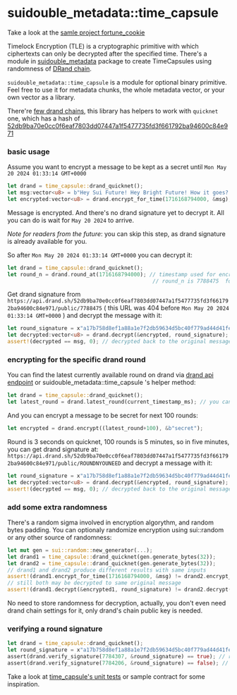 # suidouble_metadata::time_capsule

Take a look at the [samle project fortune_cookie](fortune_cookie)

Timelock Encryption (TLE) is a cryptographic primitive with which ciphertexts can only be decrypted after the specified time. There's a module in [suidouble_metadata](https://github.com/suidouble/suidouble_metadata/) package to create TimeCapsules using randomness of [DRand chain](https://drand.love/).

`suidouble_metadata::time_capsule` is a module for optional binary primitive. Feel free to use it for metadata chunks, the whole metadata vector, or your own vector<u8> as a library.

There're [few drand chains](https://api.drand.sh/chains), this library has helpers to work with `quicknet` one, which has a hash of [52db9ba70e0cc0f6eaf7803dd07447a1f5477735fd3f661792ba94600c84e971](https://api.drand.sh/52db9ba70e0cc0f6eaf7803dd07447a1f5477735fd3f661792ba94600c84e971/info)

### basic usage

Assume you want to encrypt a message to be kept as a secret until `Mon May 20 2024 01:33:14 GMT+0000`

```rust
let drand = time_capsule::drand_quicknet();
let msg:vector<u8> = b"Hey Sui Future! Hey Bright Future! How it goes? Is everything fine?";
let encrypted:vector<u8> = drand.encrypt_for_time(1716168794000, &msg);
```

Message is encrypted. And there's no drand signature yet to decrypt it. All you can do is wait for `May 20 2024` to arrive.

*Note for readers from the future*: you can skip this step, as drand signature is already available for you.

So after `Mon May 20 2024 01:33:14 GMT+0000` you can decrypt it:

```rust
let drand = time_capsule::drand_quicknet();
let round_n = drand.round_at(1716168794000); // timestamp used for encryption, you can save round_n somewhere on the encryption step
                                              // round_n is 7788475  for   1716168794000
```

Get drand signature from
`https://api.drand.sh/52db9ba70e0cc0f6eaf7803dd07447a1f5477735fd3f661792ba94600c84e971/public/7788475` ( this URL was 404 before `Mon May 20 2024 01:33:14 GMT+0000` ) and decrypt the message with it:

```rust
let round_signature = x"a17b758d8ef1a88a1e7f2db59634d5bc40f779ad44d41fe01cc0862bafb23f1510afdb12ff90985c5ed495434e4a19e5";
let decrypted:vector<u8> = drand.decrypt(&encrypted, round_signature);
assert!(decrypted == msg, 0); // decrypted back to the original message
```

### encrypting for the specific drand round

You can find the latest currently available round on drand via [drand api endpoint](https://api.drand.sh/52db9ba70e0cc0f6eaf7803dd07447a1f5477735fd3f661792ba94600c84e971/public/latest) or suidouble_metadata::time_capsule 's helper method:

```rust
let drand = time_capsule::drand_quicknet();
let latest_round = drand.latest_round(current_timestamp_ms); // you can get current_timestamp_ms with Sui's clock object
```

And you can encrypt a message to be secret for next 100 rounds:

```rust
let encrypted = drand.encrypt((latest_round+100), &b"secret");
```

Round is 3 seconds on quicknet, 100 rounds is 5 minutes, so in five minutes, you can get drand signature at: `https://api.drand.sh/52db9ba70e0cc0f6eaf7803dd07447a1f5477735fd3f661792ba94600c84e971/public/ROUNDNYOUNEED` and decrypt a message with it:

```rust
let round_signature = x"a17b758d8ef1a88a1e7f2db59634d5bc40f779ad44d41fe01cc0862bafb23f1510afdb12ff90985c5ed495434e4a19e5";
let decrypted:vector<u8> = drand.decrypt(&encrypted, round_signature);
assert!(decrypted == msg, 0); // decrypted back to the original message
```

### add some extra randomness

There's a random sigma involved in encryption algorythm, and random bytes padding. You can optionaly randomize encryption using sui::random or any other source of randomness:

```rust
let mut gen = sui::random::new_generator(...);
let drand1 = time_capsule::drand_quicknet(gen.generate_bytes(32));
let drand2 = time_capsule::drand_quicknet(gen.generate_bytes(32));
// drand1 and drand2 produce different results with same inputs
assert!(drand1.encrypt_for_time(1716168794000, &msg) != drand2.encrypt_for_time(1716168794000, &msg), 0);
// still both may be decrypted to same original message
assert!(drand1.decrypt(&encrypted1, round_signature) != drand2.decrypt(&encrypted1, round_signature), 0);
```

No need to store randomness for decryption, actually, you don't even need drand chain settings for it, only drand's chain public key is needed.

### verifying a round signature

```rust
let drand = time_capsule::drand_quicknet();
let round_signature = x"a17b758d8ef1a88a1e7f2db59634d5bc40f779ad44d41fe01cc0862bafb23f1510afdb12ff90985c5ed495434e4a19e5";
assert(drand.verify_signature(7784307, &round_signature) == true); // round_signature is good for round 7784307
assert(drand.verify_signature(7784206, &round_signature) == false); // but not for different round
```

Take a look at [time_capsule's unit tests](https://github.com/suidouble/suidouble_metadata/blob/main/sources/time_capsule.move#L421) or sample contract for some inspiration.